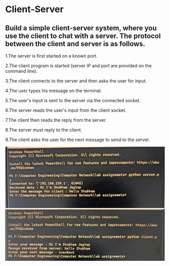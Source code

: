 # Client-Server

<h2>Build a simple client-server system, where you use the client to chat with a server. The protocol between the client and server is as follows.</h2>
  <p>1.The server is first started on a known port.</p>
  <p>2.The client program is started (server IP and port are provided on the command line).</p>
  <p>3.The client connects to the server and then asks the user for input.</p>
  <p>4.The user types his message on the terminal.</p>
  <p>5.The user's input is sent to the server via the connected socket.</p>
  <p>6.The server reads the user's input from the client socket.</p>
  <p>7.The client then reads the reply from the server.</p>
  <p>8.The server must reply to the client.</p>
  <p>9.The client asks the user for the next message to send to the server.</p>
  <img src = "1.jpg"></img>
  <img src = "2.jpg"></img>
